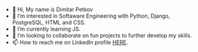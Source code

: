 - 👋 Hi, My name is Dimitar Petkov
- 👀 I’m interested in Softaware Engineering with Python, Django, PostgreSQL, HTML and CSS.
- 🌱 I’m currently learning JS.
- 💞️ I’m looking to collaborate on fun projects to further develop my skills.
- 📫 How to reach me on LinkedIn profile <a href="www.linkedin.com/in/dimitar-petkov-95aa1b228" rel="nofollow">HERE</a>.  

<!---
dpetkov354/dpetkov354 is a ✨ special ✨ repository because its `README.md` (this file) appears on your GitHub profile.
You can click the Preview link to take a look at your changes.
--->

